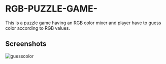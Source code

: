 # RGB-PUZZLE-GAME-

<p>This is a puzzle game having an RGB color mixer and player have to guess color according to RGB values.</p>


## Screenshots

![guesscolor](https://user-images.githubusercontent.com/50301680/98017577-73c75a80-1e25-11eb-8cc5-c554cd33e5ef.png)

